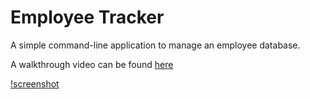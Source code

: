 # Employee Tracker

A simple command-line application to manage an employee database.

A walkthrough video can be found [here](https://drive.google.com/file/d/1HLVuPxVA3Wk6Ov9HhEWfikQu6JjU_-uM/view)

[!screenshot](./screenshot.png)